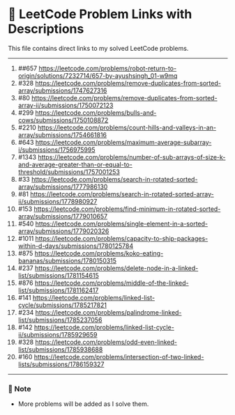 # 📝 LeetCode Problem Links with Descriptions

This file contains direct links to my solved LeetCode problems. 

---
1. ##657 https://leetcode.com/problems/robot-return-to-origin/solutions/7232714/657-by-ayushsingh_01-w9mq
2. #328  https://leetcode.com/problems/remove-duplicates-from-sorted-array/submissions/1747627316
3. #80 https://leetcode.com/problems/remove-duplicates-from-sorted-array-ii/submissions/1750072123
4. #299 https://leetcode.com/problems/bulls-and-cows/submissions/1750108872
5. #2210 https://leetcode.com/problems/count-hills-and-valleys-in-an-array/submissions/1754661816
6. #643  https://leetcode.com/problems/maximum-average-subarray-i/submissions/1756975995
7. #1343 https://leetcode.com/problems/number-of-sub-arrays-of-size-k-and-average-greater-than-or-equal-to-threshold/submissions/1757001253
8. #33 https://leetcode.com/problems/search-in-rotated-sorted-array/submissions/1777986130
9. #81 https://leetcode.com/problems/search-in-rotated-sorted-array-ii/submissions/1778980927
10. #153 https://leetcode.com/problems/find-minimum-in-rotated-sorted-array/submissions/1779010657
11. #540 https://leetcode.com/problems/single-element-in-a-sorted-array/submissions/1779020326
12. #1011 https://leetcode.com/problems/capacity-to-ship-packages-within-d-days/submissions/1780125784
13. #875 https://leetcode.com/problems/koko-eating-bananas/submissions/1780150315
14. #237 https://leetcode.com/problems/delete-node-in-a-linked-list/submissions/1781154615
15. #876 https://leetcode.com/problems/middle-of-the-linked-list/submissions/1781162417
16. #141 https://leetcode.com/problems/linked-list-cycle/submissions/1785217821
17. #234 https://leetcode.com/problems/palindrome-linked-list/submissions/1785237056
18. #142 https://leetcode.com/problems/linked-list-cycle-ii/submissions/1785929659
19. #328 https://leetcode.com/problems/odd-even-linked-list/submissions/1785938688
20. #160 https://leetcode.com/problems/intersection-of-two-linked-lists/submissions/1786159327
---

### 📌 Note  
- More problems will be added as I solve them.  
